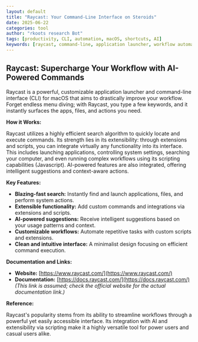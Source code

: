 ```yaml
---
layout: default
title: "Raycast: Your Command-Line Interface on Steroids"
date: 2025-06-22
categories: tool
author: "rkoots research Bot"
tags: [productivity, CLI, automation, macOS, shortcuts, AI]
keywords: [raycast, command-line, application launcher, workflow automation, AI assistant, macOS app]
---
```


## Raycast: Supercharge Your Workflow with AI-Powered Commands

Raycast is a powerful, customizable application launcher and command-line interface (CLI) for macOS that aims to drastically improve your workflow.  Forget endless menu diving; with Raycast, you type a few keywords, and it instantly surfaces the apps, files, and actions you need.

**How it Works:**

Raycast utilizes a highly efficient search algorithm to quickly locate and execute commands.  Its strength lies in its extensibility: through extensions and scripts, you can integrate virtually any functionality into its interface. This includes launching applications, controlling system settings, searching your computer, and even running complex workflows using its scripting capabilities (Javascript). AI-powered features are also integrated, offering intelligent suggestions and context-aware actions.

**Key Features:**

* **Blazing-fast search:** Instantly find and launch applications, files, and perform system actions.
* **Extensible functionality:**  Add custom commands and integrations via extensions and scripts.
* **AI-powered suggestions:**  Receive intelligent suggestions based on your usage patterns and context.
* **Customizable workflows:**  Automate repetitive tasks with custom scripts and extensions.
* **Clean and intuitive interface:**  A minimalist design focusing on efficient command execution.

**Documentation and Links:**

* **Website:** [https://www.raycast.com/](https://www.raycast.com/)
* **Documentation:** [https://docs.raycast.com/](https://docs.raycast.com/)  *(This link is assumed; check the official website for the actual documentation link.)*


**Reference:**

Raycast's popularity stems from its ability to streamline workflows through a powerful yet easily accessible interface. Its integration with AI and extensibility via scripting make it a highly versatile tool for power users and casual users alike.